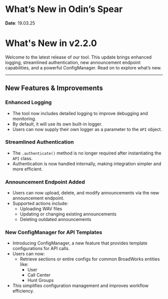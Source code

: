 # What’s New in Odin’s Spear
**Date**: 19.03.25

# What's New in v2.2.0  

Welcome to the latest release of our tool. This update brings enhanced logging, streamlined authentication, new announcement endpoint capabilities, and a powerful ConfigManager. Read on to explore what’s new.  

---

## New Features & Improvements  

### Enhanced Logging  
- The tool now includes detailed logging to improve debugging and monitoring.  
- By default, it will use its own built-in logger.  
- Users can now supply their own logger as a parameter to the `API` object.  

### Streamlined Authentication  
- The `.authenticate()` method is no longer required after instantiating the `API` class.  
- Authentication is now handled internally, making integration simpler and more efficient.  

### Announcement Endpoint Added  
- Users can now upload, delete, and modify announcements via the new announcement endpoint.  
- Supported actions include:  
  - Uploading WAV files  
  - Updating or changing existing announcements  
  - Deleting outdated announcements  

### New ConfigManager for API Templates  
- Introducing ConfigManager, a new feature that provides template configurations for API calls.  
- Users can now:  
  - Retrieve sections or entire configs for common BroadWorks entities like:  
    - User  
    - Call Center  
    - Hunt Groups  
- This simplifies configuration management and improves workflow efficiency.  

